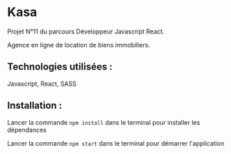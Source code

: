 # Kasa

Projet N°11 du parcours Développeur Javascript React.

Agence en ligne de location de biens immobiliers.

## Technologies utilisées :

Javascript, React, SASS

## Installation :

Lancer la commande `npm install` dans le terminal pour installer les dépendances

Lancer la commande `npm start` dans le terminal pour démarrer l'application
